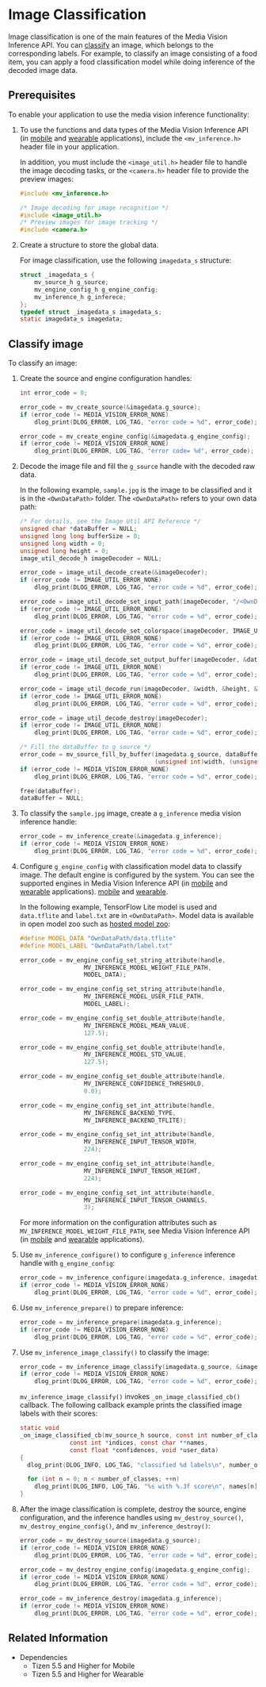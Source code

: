 # Image Classification

Image classification is one of the main features of the Media Vision Inference API. You can [classify](#classify) an image, which belongs to the corresponding labels. For example, to classify an image consisting of a food item, you can apply a food classification model while doing inference of the decoded image data.

## Prerequisites

To enable your application to use the media vision inference functionality:

1. To use the functions and data types of the Media Vision Inference API (in [mobile](../../api/mobile/latest/group__CAPI__MEDIA__VISION__INFERENCE__MODULE.html) and [wearable](../../api/wearable/latest/group__CAPI__MEDIA__VISION__INFERENCE__MODULE.html) applications), include the `<mv_inference.h>` header file in your application.

   In addition, you must include the `<image_util.h>` header file to handle the image decoding tasks, or the `<camera.h>` header file to provide the preview images:

   ```c
   #include <mv_inference.h>

   /* Image decoding for image recognition */
   #include <image_util.h>
   /* Preview images for image tracking */
   #include <camera.h>
   ```

2. Create a structure to store the global data.

     For image classification, use the following `imagedata_s` structure:

     ```c
     struct _imagedata_s {
         mv_source_h g_source;
         mv_engine_config_h g_engine_config;
         mv_inference_h g_inferece;
     };
     typedef struct _imagedata_s imagedata_s;
     static imagedata_s imagedata;
     ```

<a name="classify"></a>
## Classify image

To classify an image:

1. Create the source and engine configuration handles:

    ```c
    int error_code = 0;

    error_code = mv_create_source(&imagedata.g_source);
    if (error_code != MEDIA_VISION_ERROR_NONE)
        dlog_print(DLOG_ERROR, LOG_TAG, "error code = %d", error_code);

    error_code = mv_create_engine_config(&imagedata.g_engine_config);
    if (error_code != MEDIA_VISION_ERROR_NONE)
        dlog_print(DLOG_ERROR, LOG_TAG, "error code= %d", error_code);
    ```

2. Decode the image file and fill the `g_source` handle with the decoded raw data.

   In the following example, `sample.jpg` is the image to be classified and it is in the `<OwnDataPath>` folder.
   The `<OwnDataPath>` refers to your own data path:

    ```c
    /* For details, see the Image Util API Reference */
    unsigned char *dataBuffer = NULL;
    unsigned long long bufferSize = 0;
    unsigned long width = 0;
    unsigned long height = 0;
    image_util_decode_h imageDecoder = NULL;

    error_code = image_util_decode_create(&imageDecoder);
    if (error_code != IMAGE_UTIL_ERROR_NONE)
        dlog_print(DLOG_ERROR, LOG_TAG, "error code = %d", error_code);

    error_code = image_util_decode_set_input_path(imageDecoder, "/<OwnDataPath>/sample.jpg");
    if (error_code != IMAGE_UTIL_ERROR_NONE)
        dlog_print(DLOG_ERROR, LOG_TAG, "error code = %d", error_code);

    error_code = image_util_decode_set_colorspace(imageDecoder, IMAGE_UTIL_COLORSPACE_RGB888);
    if (error_code != IMAGE_UTIL_ERROR_NONE)
        dlog_print(DLOG_ERROR, LOG_TAG, "error code = %d", error_code);

    error_code = image_util_decode_set_output_buffer(imageDecoder, &dataBuffer);
    if (error_code != IMAGE_UTIL_ERROR_NONE)
        dlog_print(DLOG_ERROR, LOG_TAG, "error code = %d", error_code);

    error_code = image_util_decode_run(imageDecoder, &width, &height, &bufferSize);
    if (error_code != IMAGE_UTIL_ERROR_NONE)
        dlog_print(DLOG_ERROR, LOG_TAG, "error code = %d", error_code);

    error_code = image_util_decode_destroy(imageDecoder);
    if (error_code != IMAGE_UTIL_ERROR_NONE)
        dlog_print(DLOG_ERROR, LOG_TAG, "error code = %d", error_code);

    /* Fill the dataBuffer to g_source */
    error_code = mv_source_fill_by_buffer(imagedata.g_source, dataBuffer, (unsigned int)bufferSize,
                                          (unsigned int)width, (unsigned int)height, MEDIA_VISION_COLORSPACE_RGB888);
    if (error_code != MEDIA_VISION_ERROR_NONE)
        dlog_print(DLOG_ERROR, LOG_TAG, "error code = %d", error_code);

    free(dataBuffer);
    dataBuffer = NULL;
    ```

3. To classify the `sample.jpg` image, create a `g_inference` media vision inference handle:

    ```c
    error_code = mv_inference_create(&imagedata.g_inference);
    if (error_code != MEDIA_VISION_ERROR_NONE)
        dlog_print(DLOG_ERROR, LOG_TAG, "error code = %d", error_code);
    ```

4. Configure `g_engine_config` with classification model data to classify image.
   The default engine is configured by the system. You can see the supported engines in Media Vision Inference API (in [mobile](../../api/mobile/latest/group__CAPI__MEDIA__VISION__INFERENCE__MODULE.html#ga0ffb25d88f8ef1f76702d9189aa6a68f) and [wearable](../../api/wearable/latest/group__CAPI__MEDIA__VISION__INFERENCE__MODULE.html#ga0ffb25d88f8ef1f76702d9189aa6a68f) applications).
		   [mobile](../../api/mobile/latest/group__CAPI__MEDIA__VISION__INFERENCE__MODULE.html#ga0ffb25d88f8ef1f76702d9189aa6a68f)
		   and
		   [wearable](../../api/wearable/latest/group__CAPI__MEDIA__VISION__INFERENCE__MODULE.html#ga0ffb25d88f8ef1f76702d9189aa6a68f).

    In the following example, TensorFlow Lite model is used and `data.tflite` and `label.txt` are in `<OwnDataPath>`.
	Model data is available in open model zoo such as [hosted model zoo](https://www.tensorflow.org/lite/guide/hosted_models#floating_point_models):

    ```c
    #define MODEL_DATA "OwnDataPath/data.tflite"
    #define MODEL_LABEL "OwnDataPath/label.txt"

    error_code = mv_engine_config_set_string_attribute(handle,
                      MV_INFERENCE_MODEL_WEIGHT_FILE_PATH,
                      MODEL_DATA);

    error_code = mv_engine_config_set_string_attribute(handle,
                      MV_INFERENCE_MODEL_USER_FILE_PATH,
                      MODEL_LABEL);

    error_code = mv_engine_config_set_double_attribute(handle,
                      MV_INFERENCE_MODEL_MEAN_VALUE,
                      127.5);

    error_code = mv_engine_config_set_double_attribute(handle,
                      MV_INFERENCE_MODEL_STD_VALUE,
                      127.5);

    error_code = mv_engine_config_set_double_attribute(handle,
                      MV_INFERENCE_CONFIDENCE_THRESHOLD,
                      0.0);

    error_code = mv_engine_config_set_int_attribute(handle,
                      MV_INFERENCE_BACKEND_TYPE,
                      MV_INFERENCE_BACKEND_TFLITE);

    error_code = mv_engine_config_set_int_attribute(handle,
                      MV_INFERENCE_INPUT_TENSOR_WIDTH,
                      224);

    error_code = mv_engine_config_set_int_attribute(handle,
                      MV_INFERENCE_INPUT_TENSOR_HEIGHT,
                      224);

    error_code = mv_engine_config_set_int_attribute(handle,
                      MV_INFERENCE_INPUT_TENSOR_CHANNELS,
                      3);
    ```
    For more information on the configuration attributes such as `MV_INFERENCE_MODEL_WEIGHT_FILE_PATH`, see Media Vision Inference API (in [mobile](../../api/mobile/latest/group__CAPI__MEDIA__VISION__INFERENCE__MODULE.html) and [wearable](../../api/wearable/latest/group__CAPI__MEDIA__VISION__INFERENCE__MODULE.html) applications).

5. Use `mv_inference_configure()` to configure `g_inference` inference handle with `g_engine_config`:
    ```c
    error_code = mv_inference_configure(imagedata.g_inference, imagedata.g_engine_config);
    if (error_code != MEDIA_VISION_ERROR_NONE)
        dlog_print(DLOG_ERROR, LOG_TAG, "error code = %d", error_code);
    ```

6. Use `mv_inference_prepare()` to prepare inference:
    ```c
    error_code = mv_inference_prepare(imagedata.g_inference);
    if (error_code != MEDIA_VISION_ERROR_NONE)
        dlog_print(DLOG_ERROR, LOG_TAG, "error code = %d", error_code);
    ```

7. Use `mv_inference_image_classify()` to classify the image:

    ```c
    error_code = mv_inference_image_classify(imagedata.g_source, &imagedata.g_inference, NULL, _on_image_classified_cb, NULL);
    if (error_code != MEDIA_VISION_ERROR_NONE)
        dlog_print(DLOG_ERROR, LOG_TAG, "error code = %d", error_code);
    ```

   `mv_inference_image_classify()` invokes `_on_image_classified_cb()` callback.
    The following callback example prints the classified image labels with their scores:

    ```c
    static void
    _on_image_classified_cb(mv_source_h source, const int number_of_classes,
                  const int *indices, const char **names,
                  const float *confidences, void *user_data)
    {
      dlog_print(DLOG_INFO, LOG_TAG, "classified %d labels\n", number_of_classes);

      for (int n = 0; n < number_of_classes; ++n)
        dlog_print(DLOG_INFO, LOG_TAG, "%s with %.3f score\n", names[n], confidences[n]);
    }
    ```

8. After the image classification is complete, destroy the source, engine configuration, and the inference handles using `mv_destroy_source()`, `mv_destroy_engine_config()`, and `mv_inference_destroy()`:

    ```c
    error_code = mv_destroy_source(imagedata.g_source);
    if (error_code != MEDIA_VISION_ERROR_NONE)
        dlog_print(DLOG_ERROR, LOG_TAG, "error code = %d", error_code);

    error_code = mv_destroy_engine_config(imagedata.g_engine_config);
    if (error_code != MEDIA_VISION_ERROR_NONE)
        dlog_print(DLOG_ERROR, LOG_TAG, "error code = %d", error_code);

    error_code = mv_inference_destroy(imagedata.g_inference);
    if (error_code != MEDIA_VISION_ERROR_NONE)
        dlog_print(DLOG_ERROR, LOG_TAG, "error code = %d", error_code);
    ```

## Related Information
- Dependencies
  - Tizen 5.5 and Higher for Mobile
  - Tizen 5.5 and Higher for Wearable
